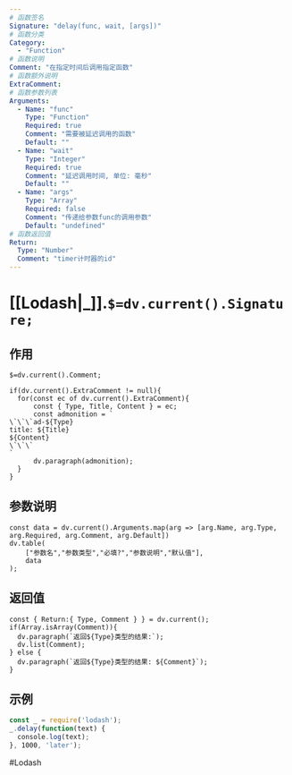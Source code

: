 ```yaml
---
# 函数签名
Signature: "delay(func, wait, [args])"
# 函数分类
Category:
  - "Function"
# 函数说明
Comment: "在指定时间后调用指定函数"
# 函数额外说明
ExtraComment: 
# 函数参数列表
Arguments:
  - Name: "func"
    Type: "Function"
    Required: true
    Comment: "需要被延迟调用的函数"
    Default: ""
  - Name: "wait"
    Type: "Integer"
    Required: true
    Comment: "延迟调用时间, 单位: 毫秒"
    Default: ""
  - Name: "args"
    Type: "Array"
    Required: false
    Comment: "传递给参数func的调用参数"
    Default: "undefined"
# 函数返回值
Return:
  Type: "Number"
  Comment: "timer计时器的id"
---
```

# [[Lodash|_]].`$=dv.current().Signature;`
## 作用

`$=dv.current().Comment;`

```dataviewjs
if(dv.current().ExtraComment != null){
  for(const ec of dv.current().ExtraComment){
	  const { Type, Title, Content } = ec;
	  const admonition = `
\`\`\`ad-${Type}
title: ${Title}
${Content}
\`\`\`
`
      dv.paragraph(admonition);
  }
}
```

## 参数说明
```dataviewjs
const data = dv.current().Arguments.map(arg => [arg.Name, arg.Type, arg.Required, arg.Comment, arg.Default])
dv.table(
	["参数名","参数类型","必填?","参数说明","默认值"],
	data
);
```

## 返回值
```dataviewjs
const { Return:{ Type, Comment } } = dv.current();
if(Array.isArray(Comment)){
  dv.paragraph(`返回${Type}类型的结果:`);
  dv.list(Comment);
} else {
  dv.paragraph(`返回${Type}类型的结果: ${Comment}`);
}
```

## 示例
```javascript
const _ = require('lodash');
_.delay(function(text) {
  console.log(text);
}, 1000, 'later');
```

#Lodash 